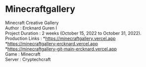 # Minecraftgallery
Minecraft Creative Gallery <br />
Author : Ercknard Guren I <br />
Project Duration : 2 weeks (October 15, 2022 to October 31, 2022). <br />
Production Links : *https://minecraftgallery.vercel.app <br /> 
*https://minecraftgallery-ercknard.vercel.app <br />
*https://minecraftgallery-git-main-ercknard.vercel.app <br />
Game : Minecraft <br />
Server : Cryptechcraft <br />
